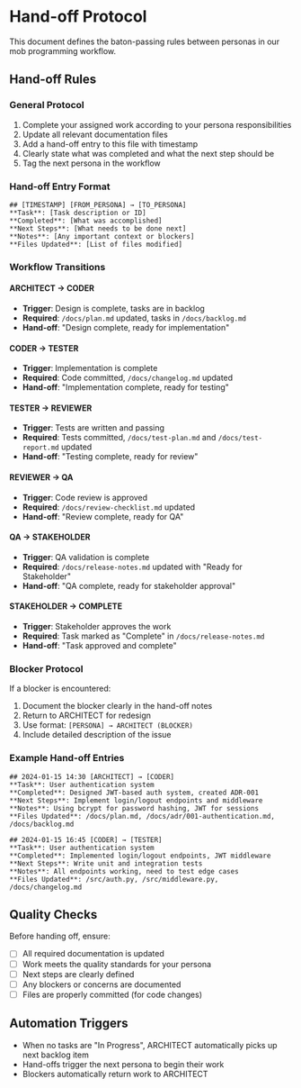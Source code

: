 # Hand-off Protocol

This document defines the baton-passing rules between personas in our mob programming workflow.

## Hand-off Rules

### General Protocol
1. Complete your assigned work according to your persona responsibilities
2. Update all relevant documentation files
3. Add a hand-off entry to this file with timestamp
4. Clearly state what was completed and what the next step should be
5. Tag the next persona in the workflow

### Hand-off Entry Format
```
## [TIMESTAMP] [FROM_PERSONA] → [TO_PERSONA]
**Task**: [Task description or ID]
**Completed**: [What was accomplished]
**Next Steps**: [What needs to be done next]
**Notes**: [Any important context or blockers]
**Files Updated**: [List of files modified]
```

### Workflow Transitions

#### ARCHITECT → CODER
- **Trigger**: Design is complete, tasks are in backlog
- **Required**: `/docs/plan.md` updated, tasks in `/docs/backlog.md`
- **Hand-off**: "Design complete, ready for implementation"

#### CODER → TESTER  
- **Trigger**: Implementation is complete
- **Required**: Code committed, `/docs/changelog.md` updated
- **Hand-off**: "Implementation complete, ready for testing"

#### TESTER → REVIEWER
- **Trigger**: Tests are written and passing
- **Required**: Tests committed, `/docs/test-plan.md` and `/docs/test-report.md` updated
- **Hand-off**: "Testing complete, ready for review"

#### REVIEWER → QA
- **Trigger**: Code review is approved
- **Required**: `/docs/review-checklist.md` updated
- **Hand-off**: "Review complete, ready for QA"

#### QA → STAKEHOLDER
- **Trigger**: QA validation is complete
- **Required**: `/docs/release-notes.md` updated with "Ready for Stakeholder"
- **Hand-off**: "QA complete, ready for stakeholder approval"

#### STAKEHOLDER → COMPLETE
- **Trigger**: Stakeholder approves the work
- **Required**: Task marked as "Complete" in `/docs/release-notes.md`
- **Hand-off**: "Task approved and complete"

### Blocker Protocol
If a blocker is encountered:
1. Document the blocker clearly in the hand-off notes
2. Return to ARCHITECT for redesign
3. Use format: `[PERSONA] → ARCHITECT (BLOCKER)`
4. Include detailed description of the issue

### Example Hand-off Entries

```
## 2024-01-15 14:30 [ARCHITECT] → [CODER]
**Task**: User authentication system
**Completed**: Designed JWT-based auth system, created ADR-001
**Next Steps**: Implement login/logout endpoints and middleware
**Notes**: Using bcrypt for password hashing, JWT for sessions
**Files Updated**: /docs/plan.md, /docs/adr/001-authentication.md, /docs/backlog.md

## 2024-01-15 16:45 [CODER] → [TESTER]
**Task**: User authentication system
**Completed**: Implemented login/logout endpoints, JWT middleware
**Next Steps**: Write unit and integration tests
**Notes**: All endpoints working, need to test edge cases
**Files Updated**: /src/auth.py, /src/middleware.py, /docs/changelog.md
```

## Quality Checks

Before handing off, ensure:
- [ ] All required documentation is updated
- [ ] Work meets the quality standards for your persona
- [ ] Next steps are clearly defined
- [ ] Any blockers or concerns are documented
- [ ] Files are properly committed (for code changes)

## Automation Triggers

- When no tasks are "In Progress", ARCHITECT automatically picks up next backlog item
- Hand-offs trigger the next persona to begin their work
- Blockers automatically return work to ARCHITECT

